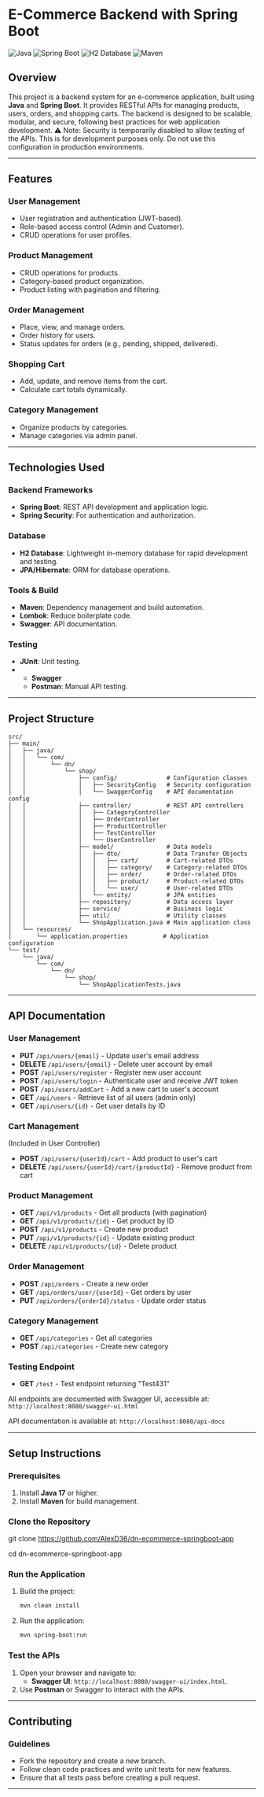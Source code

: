 # E-Commerce Backend with Spring Boot

![Java](https://img.shields.io/badge/Java-17+-brightgreen) 
![Spring Boot](https://img.shields.io/badge/Spring%20Boot-3.x-brightgreen) 
![H2 Database](https://img.shields.io/badge/Database-H2-blue) 
![Maven](https://img.shields.io/badge/Build-Maven-orange)

## **Overview**

This project is a backend system for an e-commerce application, built using **Java** and **Spring Boot**. It provides RESTful APIs for managing products, users, orders, and shopping carts. The backend is designed to be scalable, modular, and secure, following best practices for web application development.
⚠️ Note: Security is temporarily disabled to allow testing of the APIs. This is for development purposes only. Do not use this configuration in production environments.

---

## **Features**

### **User Management**
- User registration and authentication (JWT-based).
- Role-based access control (Admin and Customer).
- CRUD operations for user profiles.

### **Product Management**
- CRUD operations for products.
- Category-based product organization.
- Product listing with pagination and filtering.

### **Order Management**
- Place, view, and manage orders.
- Order history for users.
- Status updates for orders (e.g., pending, shipped, delivered).

### **Shopping Cart**
- Add, update, and remove items from the cart.
- Calculate cart totals dynamically.

### **Category Management**
- Organize products by categories.
- Manage categories via admin panel.

---

## **Technologies Used**

### **Backend Frameworks**
- **Spring Boot**: REST API development and application logic.
- **Spring Security**: For authentication and authorization.

### **Database**
- **H2 Database**: Lightweight in-memory database for rapid development and testing.
- **JPA/Hibernate**: ORM for database operations.

### **Tools & Build**
- **Maven**: Dependency management and build automation.
- **Lombok**: Reduce boilerplate code.
- **Swagger**: API documentation.

### **Testing**
- **JUnit**: Unit testing.
- - **Swagger**
  - **Postman**: Manual API testing.


---

## **Project Structure**

```plaintext
src/
├── main/
│   ├── java/
│   │   └── com/
│   │       └── dn/
│   │           └── shop/
│   │               ├── config/              # Configuration classes
│   │               │   ├── SecurityConfig   # Security configuration
│   │               │   └── SwaggerConfig    # API documentation config
│   │               ├── controller/          # REST API controllers
│   │               │   ├── CategoryController
│   │               │   ├── OrderController
│   │               │   ├── ProductController
│   │               │   ├── TestController
│   │               │   └── UserController
│   │               ├── model/               # Data models
│   │               │   ├── dto/             # Data Transfer Objects
│   │               │   │   ├── cart/        # Cart-related DTOs
│   │               │   │   ├── category/    # Category-related DTOs
│   │               │   │   ├── order/       # Order-related DTOs
│   │               │   │   ├── product/     # Product-related DTOs
│   │               │   │   └── user/        # User-related DTOs
│   │               │   └── entity/          # JPA entities
│   │               ├── repository/          # Data access layer
│   │               ├── service/             # Business logic
│   │               ├── util/                # Utility classes
│   │               └── ShopApplication.java # Main application class
│   └── resources/
│       └── application.properties          # Application configuration
└── test/
    └── java/
        └── com/
            └── dn/
                └── shop/
                    └── ShopApplicationTests.java
```

---

## **API Documentation**

### **User Management**
- **PUT** `/api/users/{email}` - Update user's email address
- **DELETE** `/api/users/{email}` - Delete user account by email
- **POST** `/api/users/register` - Register new user account
- **POST** `/api/users/login` - Authenticate user and receive JWT token
- **POST** `/api/users/addCart` - Add a new cart to user's account
- **GET** `/api/users` - Retrieve list of all users (admin only)
- **GET** `/api/users/{id}` - Get user details by ID

### **Cart Management**
(Included in User Controller)
- **POST** `/api/users/{userId}/cart` - Add product to user's cart
- **DELETE** `/api/users/{userId}/cart/{productId}` - Remove product from cart

### **Product Management**
- **GET** `/api/v1/products` - Get all products (with pagination)
- **GET** `/api/v1/products/{id}` - Get product by ID
- **POST** `/api/v1/products` - Create new product
- **PUT** `/api/v1/products/{id}` - Update existing product
- **DELETE** `/api/v1/products/{id}` - Delete product

### **Order Management**
- **POST** `/api/orders` - Create a new order
- **GET** `/api/orders/user/{userId}` - Get orders by user
- **PUT** `/api/orders/{orderId}/status` - Update order status

### **Category Management**
- **GET** `/api/categories` - Get all categories
- **POST** `/api/categories` - Create new category

### **Testing Endpoint**
- **GET** `/test` - Test endpoint returning "Test431"

All endpoints are documented with Swagger UI, accessible at:
`http://localhost:8080/swagger-ui.html`

API documentation is available at:
`http://localhost:8080/api-docs`

---

## **Setup Instructions**

### **Prerequisites**
1. Install **Java 17** or higher.
2. Install **Maven** for build management.

### **Clone the Repository**

git clone https://github.com/AlexD36/dn-ecommerce-springboot-app

cd dn-ecommerce-springboot-app




### **Run the Application**
1. Build the project:
   ```bash
   mvn clean install
   ```
2. Run the application:
   ```bash
   mvn spring-boot:run
   ```

### **Test the APIs**
1. Open your browser and navigate to:
   - **Swagger UI**: `http://localhost:8080/swagger-ui/index.html`.
2. Use **Postman** or Swagger to interact with the APIs.

---

## **Contributing**

### **Guidelines**
- Fork the repository and create a new branch.
- Follow clean code practices and write unit tests for new features.
- Ensure that all tests pass before creating a pull request.

---
